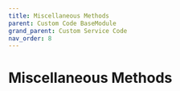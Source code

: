 ```yaml
---
title: Miscellaneous Methods
parent: Custom Code BaseModule
grand_parent: Custom Service Code
nav_order: 8
---
```


# Miscellaneous Methods

